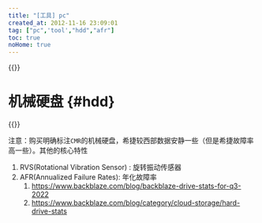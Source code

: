```yaml
---
title: "[工具] pc"
created_at: 2012-11-16 23:09:01
tag: ["pc",'tool',"hdd","afr"]
toc: true
noHome: true
---
```


{{<inline-html path="header.html">}}

# 机械硬盘 {#hdd}

{{<inline-html path="hdd.html">}}

注意：购买明确标注`CMR`的机械硬盘，希捷较西部数据安静一些（但是希捷故障率高一些）。其他的核心特性
1. RVS(Rotational Vibration Sensor) : 旋转振动传感器
2. AFR(Annualized Failure Rates): 年化故障率
   1. <https://www.backblaze.com/blog/backblaze-drive-stats-for-q3-2022>
   2. <https://www.backblaze.com/blog/category/cloud-storage/hard-drive-stats>

